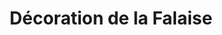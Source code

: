 ---
title: "Décoration de la Falaise"
url: /quebec/decoration-de-la-falaise/
shop: Raumausstattung
---